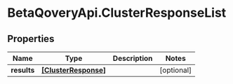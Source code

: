 # BetaQoveryApi.ClusterResponseList

## Properties

Name | Type | Description | Notes
------------ | ------------- | ------------- | -------------
**results** | [**[ClusterResponse]**](ClusterResponse.md) |  | [optional] 


